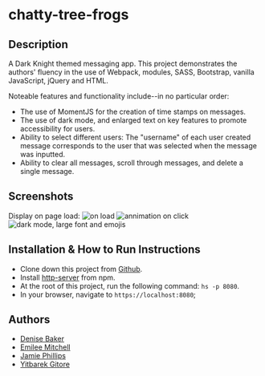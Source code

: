 # chatty-tree-frogs

## Description
A Dark Knight themed messaging app. This project  demonstrates the authors' fluency in the use of Webpack, modules, SASS, Bootstrap, vanilla JavaScript, jQuery and HTML.

Noteable features and functionality include--in no particular order:
* The use of MomentJS for the creation of time stamps on messages.
* The use of dark mode, and enlarged text on key features to promote accessibility for users.
* Ability to select different users: The "username" of each user created message corresponds to the user that was selected when the message was inputted.
* Ability to clear all messages, scroll through messages, and delete a single message.  

## Screenshots
Display on page load:
![on load]()
![annimation on click]()
![dark mode, large font and emojis]()

## Installation & How to Run Instructions
* Clone down this project from [Github](https://github.com/nss-evening-cohort-10/chatty-group-project-tree-frogs).
* Install [http-server](https://www.npmjs.com/package/http-server) from npm.
* At the root of this project, run the following command: `hs -p 8080`.
* In your browser, navigate to `https://localhost:8080`;

## Authors
* [Denise Baker](https://github.com/denzelb5)
* [Emilee Mitchell](https://github.com/emileea)
* [Jamie Phillips](https://github.com/phillipsja97)
* [Yitbarek Gitore](https://github.com/yitbarekgitore)